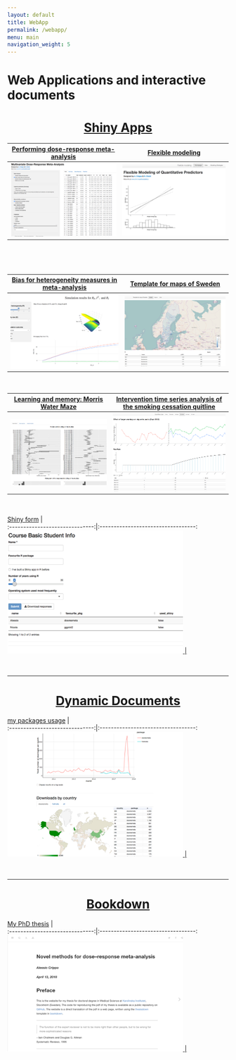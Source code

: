 ```yaml
---
layout: default
title: WebApp
permalink: /webapp/
menu: main
navigation_weight: 5
---
```


Web Applications and interactive documents
========

<center> <h1><a href="http://shiny.rstudio.com/">Shiny Apps</a></h1> </center>

[Performing dose-response meta-analysis](http://alessiocrippa.com/shiny/dosresmeta/)         |  [Flexible modeling](http://alessiocrippa.com/shiny/flexmod/)                         
:------------------------------:|:----------------------------------:
<a href="http://alessiocrippa.com/shiny/dosresmeta/"><img src="/downloads/pic/dosresmeta_app.png" style="width: 400px;"/> |   <a href="http://alessiocrippa.com/shiny/flexmod/"><img src="/downloads/pic/flexmod.png" style="width: 400px;"/>  

<div style="height:50px"></div>


[Bias for heterogeneity measures in meta-analysis](http://alessiocrippa.com/shiny/bias/)  |  [Template for maps of Sweden](http://alessiocrippa.com/shiny/maps/)                         
:------------------------------:|:----------------------------------:
<a href="http://alessiocrippa.com/shiny/bias/"><img src="/downloads/pic/bias.png" style="width: 400px;"/> |  <a href="http://alessiocrippa.com/shiny/maps/"><img src="/downloads/pic/maps.png" style="width: 400px;"/> 

<div style="height:20px"></div>


[Learning and memory: Morris Water Maze](http://alessiocrippa.com/shiny/fluoride/)         |  [Intervention time series analysis of the smoking cessation quitline](http://alessiocrippa.com/shiny/SRL/)                         
:------------------------------:|:----------------------------------:
<a href="http://alessiocrippa.com/shiny/fluoride/"><img src="/downloads/pic/fluoride.png" style="width: 400px;"/> |  <a href="http://alessiocrippa.com/shiny/SRL/"><img src="/downloads/pic/SRL.png" style="width: 400px;"/> 


<div style="height:20px"></div>


[Shiny form](http://alessiocrippa.com/shiny/shinyForm/)        |                           
:------------------------------:|:----------------------------------:
<a href="http://alessiocrippa.com/shiny/shinyForm/"><img src="/downloads/pic/shiny_form.png" style="width: 400px;"/>  |  


<div style="height:20px"></div>


-----------------------

<center> <h1><a href="http://rmarkdown.rstudio.com/">Dynamic Documents</a></h1> </center>


[my packages usage](http://alessiocrippa.com/shiny/my_packages_usage/)                         |                          
:------------------------------:|:----------------------------------:
<a href="http://alessiocrippa.com/shiny/my_packages_usage/"><img src="/downloads/pic/my_packages_usage.png" alt="bias" style="width: 400px;"/> |


<div style="height:20px"></div>


-----------------------

<center> <h1><a href="https://bookdown.org/">Bookdown</a></h1> </center>

[My PhD thesis](https://bookdown.org/alecri/thesis/)                         |                          
:------------------------------:|:----------------------------------:
<a href="https://bookdown.org/alecri/thesis/"><img src="/downloads/pic/thesis.png" alt="bias" style="width: 400px;"/> |


<div style="height:20px"></div>
